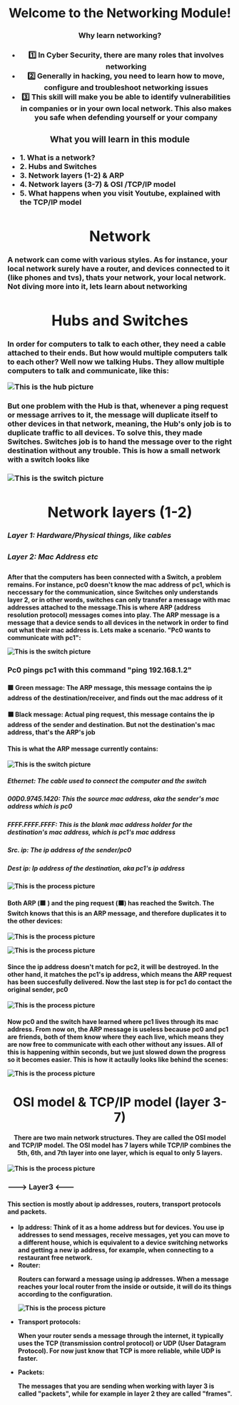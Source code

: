 <div>
  <h1 align="center">
    Welcome to the Networking Module!
  </h1>
  <h3 align="center">
    Why learn networking?
  <h3>
  <strong>
   <ul align="center">
      <li>1️⃣ In Cyber Security, there are many roles that involves networking</li>
      <li>2️⃣ Generally in hacking, you need to learn how to move, configure and troubleshoot networking issues</li>
      <li>3️⃣ This skill will make you be able to identify vulnerabilities in companies or in your own local network. This also makes you safe when defending yourself or your company</li>
    </ul>
  </strong>

<strong>
  <h3 align="center">
    What you will learn in this module
  </h3>

  <strong>
  <ul>
    <li>1. What is a network?</li>
    <li>2. Hubs and Switches</li>
    <li>3. Network layers (1-2) & ARP</li>
    <li>4. Network layers (3-7) & OSI /TCP/IP model</li>
    <li>5. What happens when you visit Youtube, explained with the TCP/IP model</li>
  </ul>
  </strong>


<div>
  <h1 align="center">Network</h1>
  <h4>A network can come with various styles. As for instance, your local network surely have a router, and devices connected to it (like phones and tvs), thats your network, your local network. Not diving more into it, lets learn about networking
  </h4>

  <h1 align="center">Hubs and Switches</h1>

  <h4>In order for computers to talk to each other, they need a cable attached to their ends. But how would multiple computers talk to each other? Well now we talking Hubs. They allow multiple computers to talk and communicate, like this:

![This is the hub picture](hub.png)
  
  </h4>

  <h4>
  But one problem with the Hub is that, whenever a ping request or message arrives to it, the message will duplicate itself to     other devices in that network, meaning, the Hub's only job is to duplicate traffic to all devices. To solve this, they made       Switches. Switches job is to hand the message over to the right destination without any trouble. This is how a small network      with a switch looks like
  </h4>

  ![This is the switch picture](switch.png)

  <h1 align="center">Network layers (1-2)</h1>

  <h5>Layer 1: Hardware/Physical things, like cables </h5>
  <h5>Layer 2: Mac Address etc</h5>
  </h4>
After that the computers has been connected with a Switch, a problem remains. For instance, pc0 doesn't know the mac address of pc1, which is neccessary for the communication, since Switches only understands layer 2, or in other words, switches can only transfer a message with mac addresses attached to the message.This is where ARP (address resolution protocol) messages comes into play. The ARP message is a message that a device sends to all devices in the network in order to find out what their mac address is. Lets make a scenario. "Pc0 wants to communicate with pc1": 
  </h4>

  ![This is the switch picture](firstscene.png)

  <h3>Pc0 pings pc1 with this command "ping 192.168.1.2"</h3>
  <h4>🟩 Green message: The ARP message, this message contains the ip address of the destination/receiver, and finds out the mac           address of it</h4>
  <h4>⬛ Black message: Actual ping request, this message contains the ip address of the sender and destination. But not the destination's mac address, that's the ARP's job
  </h4>

  <h4>This is what the ARP message currently contains:</h4>

  ![This is the switch picture](arpsent.png)

  <h5>Ethernet: The cable used to connect the computer and the switch</h5>
  <h5>00D0.9745.1420: This the source mac address, aka the sender's mac address which is pc0</h5>
  <h5>FFFF.FFFF.FFFF: This is the blank mac address holder for the destination's mac address, which is pc1's mac address</h5>
  <h5>Src. ip: The ip address of the sender/pc0</h5>
  <h5>Dest ip: Ip address of the destination, aka pc1's ip address</h5>

  ![This is the process picture](secondscene.png)

  <h4>
    Both ARP (🟩 ) and the ping request (⬛) has reached the Switch. The Switch knows that this is an ARP message, and therefore duplicates it to the other devices:
  
  </h4>

![This is the process picture](thirdscene.png)

<p></p>

![This is the process picture](secondscene.png)
  <h4>
    Since the ip address doesn't match for pc2, it will be destroyed. In the other hand, it matches the pc1's ip address, which       means the ARP request has been succesfully delivered. Now the last step is for pc1 do contact the original sender, pc0
  </h4>

  ![This is the process picture](forthscene.png)

  <h4>
    Now pc0 and the switch have learned where pc1 lives through its mac address. From now on, the ARP message is useless because pc0 and pc1 are friends, both of them know where they each live, which means they are now free to communicate with each other without any issues. All of this is happening within seconds, but we just slowed down the progress so it becomes easier. This is how it actaully looks like behind the scenes:

  ![This is the process picture](ping.png)
    
  </h4>

  <h1 align="center">OSI model & TCP/IP model (layer 3-7)</h1>

  <h4 align="center">There are two main network structures. They are called the OSI model and TCP/IP model. The OSI model has 7 layers while TCP/IP combines the 5th, 6th, and 7th layer into one layer, which is equal to only 5 layers.</h4>

  ![This is the process picture](ositcp.png)

  <h3>---> Layer3 <---</h3>

  <h4>This section is mostly about ip addresses, routers, transport protocols and packets.</h4>

  <ul>
  <li>
    <strong>Ip address:</strong> 
    Think of it as a home address but for devices. You use ip addresses to send messages, receive messages, yet you can move to a different house, which is equivalent to a device switching networks and getting a new ip address, for example, when connecting to a restaurant free network.
  </li>

  <li><strong>Router:</strong>

  Routers can forward a message using ip addresses. When a message reaches your local router from the inside or outside, it will do its things according to the configuration.

  ![This is the process picture](routerr.png)
    
  </li>

  <li><strong>Transport protocols:</strong>

  <strong>When your router sends a message through the internet, it typically uses the TCP (transmission control protocol) or UDP (User Datagram Protocol). For now just know that TCP is more reliable, while UDP is faster.</strong> 
  
  </li>

  <li><strong>Packets:</strong>

  <strong>The messages that you are sending when working with layer 3 is called "packets", while for example in layer 2 they are called "frames". </strong> 
  </li>
  
</ul>

  
</div>
  
</strong>
</div>
